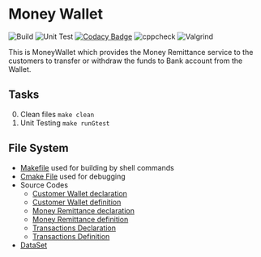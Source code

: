 # Money Wallet 

![Build](https://github.com/99002623/MoneyWallet/workflows/Build/badge.svg)     ![Unit Test](https://github.com/99002623/MoneyWallet/workflows/Unit%20Test/badge.svg)   [![Codacy Badge](https://app.codacy.com/project/badge/Grade/f974a6148d5341c6827d731ab84eb6ee)](https://www.codacy.com/gh/99002623/MoneyWallet/dashboard?utm_source=github.com&amp;utm_medium=referral&amp;utm_content=99002623/MoneyWallet&amp;utm_campaign=Badge_Grade) ![cppcheck](https://github.com/99002623/MoneyWallet/workflows/cppcheck/badge.svg)   ![Valgrind](https://github.com/99002623/MoneyWallet/workflows/Valgrind/badge.svg)

This is MoneyWallet which provides the Money Remittance service to the customers to transfer  or withdraw the funds to Bank account from the Wallet.

## Tasks
0. Clean files `make clean`
1. Unit Testing `make runGtest` 

## File System
* [Makefile](Makefile) used for building by shell commands
* [Cmake File](CmakeLists.txt) used for debugging
* Source Codes 
    * [Customer Wallet declaration](src/customerWallet.h)
    * [Customer Wallet definition](src/customerWallet.h)
    * [Money Remittance declaration](src/moneyRemittance.h)
    * [Money Remittance definition](src/moneyRemittance.cpp)
    * [Transactions Declaration](src/transactions.h)
    * [Transactions Definition](src/transactions.cpp)
* [DataSet](bankDatabase.csv)